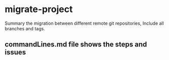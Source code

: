 # migrate-project

Summary the migration between different remote git repositories, Include all branches and tags.

## commandLines.md file shows the steps and issues